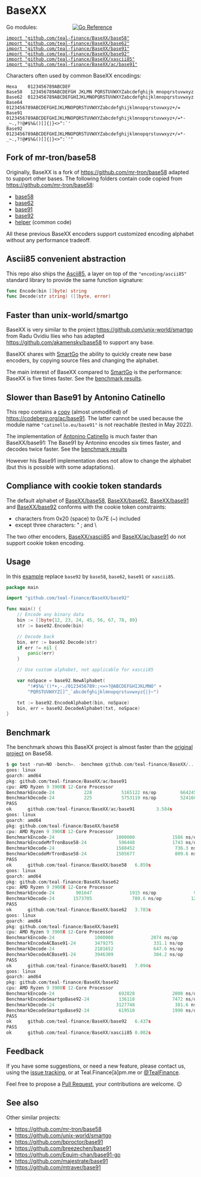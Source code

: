 # BaseXX

Go modules: &emsp; &emsp; &emsp; &emsp; &emsp; [![Go Reference](https://pkg.go.dev/badge/github.com/teal-finance/BaseXX.svg "Go documentation for BaseXX")](https://pkg.go.dev/github.com/teal-finance/BaseXX)

[`import "github.com/teal-finance/BaseXX/base58"`](./base58/)  
[`import "github.com/teal-finance/BaseXX/base62"`](./base62/)  
[`import "github.com/teal-finance/BaseXX/base91"`](./base91/)  
[`import "github.com/teal-finance/BaseXX/base92"`](./base92/)  
[`import "github.com/teal-finance/BaseXX/xascii85"`](./xascii85/)  
[`import "github.com/teal-finance/BaseXX/ac/base91"`](./ac/base91/)

Characters often used by common BaseXX encodings:

```
Hexa    0123456789ABCDEF
Base58   123456789ABCDEFGH JKLMN PQRSTUVWXYZabcdefghijk mnopqrstuvwxyz
Base62  0123456789ABCDEFGHIJKLMNOPQRSTUVWXYZabcdefghijklmnopqrstuvwxyz
Base64  0123456789ABCDEFGHIJKLMNOPQRSTUVWXYZabcdefghijklmnopqrstuvwxyz+/=
Base91  0123456789ABCDEFGHIJKLMNOPQRSTUVWXYZabcdefghijklmnopqrstuvwxyz+/=*-_~.,?!@#$%&()[]{|}<>^:`'
Base92  0123456789ABCDEFGHIJKLMNOPQRSTUVWXYZabcdefghijklmnopqrstuvwxyz+/=*-_~.,?!@#$%&()[]{|}<>^:`'"
```

## Fork of mr-tron/base58

Originally, BaseXX is a fork of <https://github.com/mr-tron/base58>
adapted to support other bases. The following folders contain
code copied from <https://github.com/mr-tron/base58>:

- [base58](./base58/)
- [base62](./base62/)
- [base91](./base91/)
- [base92](./base92/)
- [helper](./helper/) (common code)

All these previous BaseXX encoders
support customized encoding alphabet
without any performance tradeoff.

## Ascii85 convenient abstraction

This repo also ships the [Ascii85](./xascii85/),
a layer on top of the `"encoding/ascii85"`
standard library to provide the same function signature:

```go
func Encode(bin []byte) string
func Decode(str string) ([]byte, error)
```

## Faster than unix-world/smartgo

BaseXX is very similar to the project
<https://github.com/unix-world/smartgo>
from Radu Ovidiu Ilies who has adapted
<https://github.com/akamensky/base58>
to support any base.

BaseXX shares with [SmartGo](https://github.com/unix-world/smartgo)
the ability to quickly create new base encoders,
by copying source files and changing the alphabet.

The main interest of BaseXX compared to
[SmartGo](https://github.com/unix-world/smartgo)
is the performance: BaseXX is five times faster.
See the [benchmark results](#benchmark).

## Slower than Base91 by Antonino Catinello

This repo contains a
[copy](<https://github.com/teal-finance/BaseXX/ac/base91>)
(almost unmodified) of <https://codeberg.org/ac/base91>.
The latter cannot be used because the module name
`"catinello.eu/base91"` is not reachable (tested in May 2022).

The implementation of [Antonino Catinello](https://codeberg.org/ac)
is much faster than BaseXX/base91:
The Base91 by Antonino encodes six times faster,
and decodes twice faster.
See the [benchmark results](#benchmark)

However his Base91 implementation does not allow to change
the alphabet (but this is possible with some adaptations).

## Compliance with cookie token standards

The default alphabet of [BaseXX/base58](./base58/),
[BaseXX/base62](./base62/), [BaseXX/base91](./base91/)
and [BaseXX/base92](./base92/) conforms with the
cookie token constraints:

- characters from 0x20 (space) to 0x7E (~) included
- except three characters: " ; and \

The two other encoders, [BaseXX/xascii85](./xascii85/)
and [BaseXX/ac/base91](./ac/base91/) do not support
cookie token encoding.

## Usage

In this [example](./example/base92.go)
replace `base92` by `base58`, `base62`,
`base91` or `xascii85`.

```go
package main

import "github.com/teal-finance/BaseXX/base92"

func main() {
    // Encode any binary data
    bin := []byte{12, 23, 24, 45, 56, 67, 78, 89}
    str := base92.Encode(bin)

    // Decode back
    bin, err := base92.Decode(str)
    if err != nil {
        panic(err)
    }

    // Use custom alphabet, not applicable for xascii85

    var noSpace = base92.NewAlphabet(
        "!#$%&'()*+,-./0123456789:;<=>?@ABCDEFGHIJKLMNO" +
        "PQRSTUVWXYZ[]^_`abcdefghijklmnopqrstuvwxyz{|}~")

    txt := base92.EncodeAlphabet(bin, noSpace)
    bin, err = base92.DecodeAlphabet(txt, noSpace)
}
```

## Benchmark

The benchmark shows this BaseXX project is almost faster than the
[original project](https://github.com/mr-tron/base58)
on Base58.

```go
$ go test -run=NO -bench=. -benchmem github.com/teal-finance/BaseXX/...
goos: linux
goarch: amd64
pkg: github.com/teal-finance/BaseXX/ac/base91
cpu: AMD Ryzen 9 3900X 12-Core Processor
BenchmarkEncode-24           228           5165122 ns/op         6642451 B/op         34 allocs/op
BenchmarkDecode-24           225           5753119 ns/op         5241609 B/op         33 allocs/op
PASS
ok      github.com/teal-finance/BaseXX/ac/base91        3.584s
goos: linux
goarch: amd64
pkg: github.com/teal-finance/BaseXX/base58
cpu: AMD Ryzen 9 3900X 12-Core Processor
BenchmarkEncode-24                       1000000              1586 ns/op              96 B/op          2 allocs/op
BenchmarkEncodeMrTronBase58-24            596448              1743 ns/op              96 B/op          2 allocs/op
BenchmarkDecode-24                       1588452               736.3 ns/op           127 B/op          2 allocs/op
BenchmarkDecodeMrTronBase58-24           1505677               809.6 ns/op           127 B/op          2 allocs/op
PASS
ok      github.com/teal-finance/BaseXX/base58   6.859s
goos: linux
goarch: amd64
pkg: github.com/teal-finance/BaseXX/base62
cpu: AMD Ryzen 9 3900X 12-Core Processor
BenchmarkEncode-24        901647              1915 ns/op              96 B/op          2 allocs/op
BenchmarkDecode-24       1573705               789.6 ns/op           127 B/op          2 allocs/op
PASS
ok      github.com/teal-finance/BaseXX/base62   3.783s
goos: linux
goarch: amd64
pkg: github.com/teal-finance/BaseXX/base91
cpu: AMD Ryzen 9 3900X 12-Core Processor
BenchmarkEncode-24               1000000              2074 ns/op              96 B/op          2 allocs/op
BenchmarkEncodeACBase91-24       3479275               331.1 ns/op           120 B/op          4 allocs/op
BenchmarkDecode-24               2181652               647.6 ns/op           124 B/op          2 allocs/op
BenchmarkDecodeACBase91-24       3946309               304.2 ns/op            56 B/op          3 allocs/op
PASS
ok      github.com/teal-finance/BaseXX/base91   7.094s
goos: linux
goarch: amd64
pkg: github.com/teal-finance/BaseXX/base92
cpu: AMD Ryzen 9 3900X 12-Core Processor
BenchmarkEncode-24                        692828              2008 ns/op              96 B/op          2 allocs/op
BenchmarkEncodeSmartgoBase92-24           136118              7472 ns/op            1377 B/op         78 allocs/op
BenchmarkDecode-24                       3127748               381.6 ns/op           122 B/op          2 allocs/op
BenchmarkDecodeSmartgoBase92-24           619510              1990 ns/op             232 B/op          8 allocs/op
PASS
ok      github.com/teal-finance/BaseXX/base92   6.437s
PASS
ok      github.com/teal-finance/BaseXX/xascii85 0.002s
```

## Feedback

If you have some suggestions, or need a new feature,
please contact us, using the
[issue tracking](https://github.com/teal-finance/BaseXX/issues),
or at Teal.Finance[à]pm.me or
[@TealFinance](https://twitter.com/TealFinance).

Feel free to propose a
[Pull Request](https://github.com/teal-finance/BaseXX/pulls),
your contributions are welcome. :wink:

## See also

Other similar projects:

- <https://github.com/mr-tron/base58>
- <https://github.com/unix-world/smartgo>
- <https://github.com/bproctor/base91>
- <https://github.com/breezechen/base91>
- <https://github.com/Equim-chan/base91-go>
- <https://github.com/majestrate/base91>
- <https://github.com/mtraver/base91>
